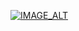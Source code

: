 [![IMAGE_ALT](https://img.youtube.com/vi/3V7FFyz7zgk/0.jpg)](https://www.youtube.com/watch?v=3V7FFyz7zgk)
